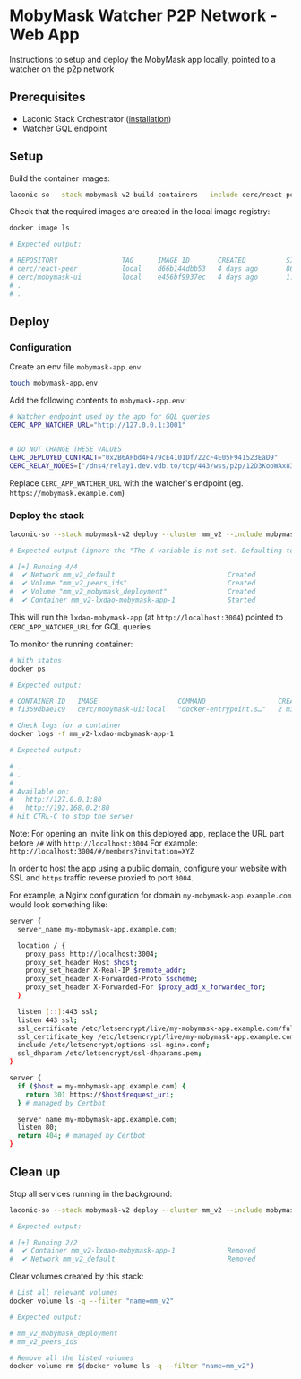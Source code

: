 # MobyMask Watcher P2P Network - Web App

Instructions to setup and deploy the MobyMask app locally, pointed to a watcher on the p2p network

## Prerequisites

* Laconic Stack Orchestrator ([installation](/README.md#install))
* Watcher GQL endpoint

## Setup

Build the container images:

  ```bash
  laconic-so --stack mobymask-v2 build-containers --include cerc/react-peer,cerc/mobymask-ui
  ```

Check that the required images are created in the local image registry:

  ```bash
  docker image ls

  # Expected output:

  # REPOSITORY                TAG      IMAGE ID       CREATED          SIZE
  # cerc/react-peer           local    d66b144dbb53   4 days ago       868MB
  # cerc/mobymask-ui          local    e456bf9937ec   4 days ago       1.67GB
  # .
  # .
  ```

## Deploy

### Configuration

Create an env file `mobymask-app.env`:

  ```bash
  touch mobymask-app.env
  ```

Add the following contents to `mobymask-app.env`:

  ```bash
  # Watcher endpoint used by the app for GQL queries
  CERC_APP_WATCHER_URL="http://127.0.0.1:3001"


  # DO NOT CHANGE THESE VALUES
  CERC_DEPLOYED_CONTRACT="0x2B6AFbd4F479cE4101Df722cF4E05F941523EaD9"
  CERC_RELAY_NODES=["/dns4/relay1.dev.vdb.to/tcp/443/wss/p2p/12D3KooWAx83SM9GWVPc9v9fNzLzftRX6EaAFMjhYiFxRYqctcW1", "/dns4/relay2.dev.vdb.to/tcp/443/wss/p2p/12D3KooWBycy6vHVEfUwwYRbPLBdb5gx9gtFSEMpErYPUjUkDNkm", "/dns4/relay3.dev.vdb.to/tcp/443/wss/p2p/12D3KooWARcUJsiGCgiygiRVVK94U8BNSy8DFBbzAF3B6orrabwn"]
  ```

Replace `CERC_APP_WATCHER_URL` with the watcher's endpoint (eg. `https://mobymask.example.com`)

### Deploy the stack

```bash
laconic-so --stack mobymask-v2 deploy --cluster mm_v2 --include mobymask-app --env-file mobymask-app.env up lxdao-mobymask-app

# Expected output (ignore the "The X variable is not set. Defaulting to a blank string." warnings):

# [+] Running 4/4
#  ✔ Network mm_v2_default                            Created                            0.1s
#  ✔ Volume "mm_v2_peers_ids"                         Created                            0.0s
#  ✔ Volume "mm_v2_mobymask_deployment"               Created                            0.0s
#  ✔ Container mm_v2-lxdao-mobymask-app-1             Started                            1.1s
```

This will run the `lxdao-mobymask-app` (at `http://localhost:3004`) pointed to `CERC_APP_WATCHER_URL` for GQL queries

To monitor the running container:

  ```bash
  # With status
  docker ps

  # Expected output:

  # CONTAINER ID   IMAGE                    COMMAND                  CREATED         STATUS                   PORTS                  NAMES
  # f1369dbae1c9   cerc/mobymask-ui:local   "docker-entrypoint.s…"   2 minutes ago   Up 2 minutes (healthy)   0.0.0.0:3004->80/tcp   mm_v2-lxdao-mobymask-app-1

  # Check logs for a container
  docker logs -f mm_v2-lxdao-mobymask-app-1

  # Expected output:

  # .
  # .
  # .
  # Available on:
  #   http://127.0.0.1:80
  #   http://192.168.0.2:80
  # Hit CTRL-C to stop the server
  ```

Note: For opening an invite link on this deployed app, replace the URL part before `/#` with `http://localhost:3004`
For example: `http://localhost:3004/#/members?invitation=XYZ`

In order to host the app using a public domain, configure your website with SSL and `https` traffic reverse proxied to port `3004`.

For example, a Nginx configuration for domain `my-mobymask-app.example.com` would look something like:

  ```bash
  server {
    server_name my-mobymask-app.example.com;

    location / {
      proxy_pass http://localhost:3004;
      proxy_set_header Host $host;
      proxy_set_header X-Real-IP $remote_addr;
      proxy_set_header X-Forwarded-Proto $scheme;
      proxy_set_header X-Forwarded-For $proxy_add_x_forwarded_for;
    }

    listen [::]:443 ssl;
    listen 443 ssl;
    ssl_certificate /etc/letsencrypt/live/my-mobymask-app.example.com/fullchain.pem;
    ssl_certificate_key /etc/letsencrypt/live/my-mobymask-app.example.com/privkey.pem;
    include /etc/letsencrypt/options-ssl-nginx.conf;
    ssl_dhparam /etc/letsencrypt/ssl-dhparams.pem;
  }

  server {
    if ($host = my-mobymask-app.example.com) {
      return 301 https://$host$request_uri;
    } # managed by Certbot

    server_name my-mobymask-app.example.com;
    listen 80;
    return 404; # managed by Certbot
  }
  ```

## Clean up

Stop all services running in the background:

  ```bash
  laconic-so --stack mobymask-v2 deploy --cluster mm_v2 --include mobymask-app down

  # Expected output:

  # [+] Running 2/2
  #  ✔ Container mm_v2-lxdao-mobymask-app-1             Removed                   10.6s
  #  ✔ Network mm_v2_default                            Removed                    0.5s
  ```

Clear volumes created by this stack:

  ```bash
  # List all relevant volumes
  docker volume ls -q --filter "name=mm_v2"

  # Expected output:

  # mm_v2_mobymask_deployment
  # mm_v2_peers_ids

  # Remove all the listed volumes
  docker volume rm $(docker volume ls -q --filter "name=mm_v2")
  ```
